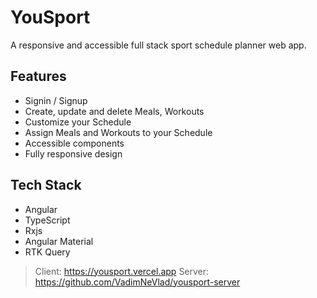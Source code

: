 # YouSport

A responsive and accessible full stack sport schedule planner web app.

## Features

- Signin / Signup
- Create, update and delete Meals, Workouts
- Customize your Schedule
- Assign Meals and Workouts to your Schedule
- Accessible components
- Fully responsive design

## Tech Stack

- Angular
- TypeScript
- Rxjs
- Angular Material
- RTK Query

> Client: https://yousport.vercel.app
> Server: https://github.com/VadimNeVlad/yousport-server

